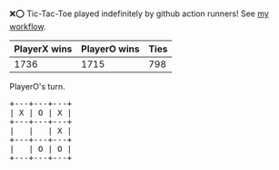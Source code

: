 :x::o: Tic-Tac-Toe played indefinitely by github action runners! See [my workflow](.github/workflows/play.yaml).

|PlayerX wins|PlayerO wins|Ties|
|-|-|-|
|1736|1715|798|

PlayerO's turn.

<pre>
+---+---+---+
| X | O | X |
+---+---+---+
|   |   | X |
+---+---+---+
|   | O | O |
+---+---+---+
</pre>